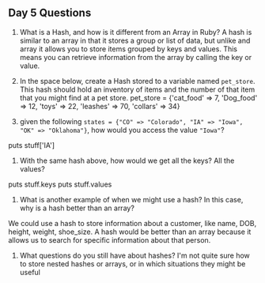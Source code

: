 ## Day 5 Questions

1. What is a Hash, and how is it different from an Array in Ruby?
A hash is similar to an array in that it stores a group or list of data, but unlike and array it allows you to store items grouped by keys and values.  This means you can retrieve information from the array by calling the key or value.

1. In the space below, create a Hash stored to a variable named `pet_store`.  This hash should hold an inventory of items and the number of that item that you might find at a pet store.
pet_store = {'cat_food' => 7, 'Dog_food' => 12, 'toys' => 22, 'leashes' => 70, 'collars' => 34}

1. given the following `states = {"CO" => "Colorado", "IA" => "Iowa", "OK" => "Oklahoma"}`, how would you access the value `"Iowa"`?

puts stuff['IA']

1. With the same hash above, how would we get all the keys?  All the values?

puts stuff.keys
puts stuff.values

1. What is another example of when we might use a hash?  In this case, why is a hash better than an array?

We could use a hash to store information about a customer, like name, DOB, height, weight, shoe_size.  A hash would be better than an array because it allows us to search for specific information about that person.

1. What questions do you still have about hashes?
I'm not quite sure how to store nested hashes or arrays, or in which situations they might be useful
